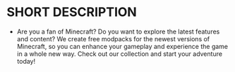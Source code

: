 # SHORT DESCRIPTION
- Are you a fan of Minecraft? Do you want to explore the latest features and content? We create free modpacks for the newest versions of Minecraft, so you can enhance your gameplay and experience the game in a whole new way. Check out our collection and start your adventure today!
